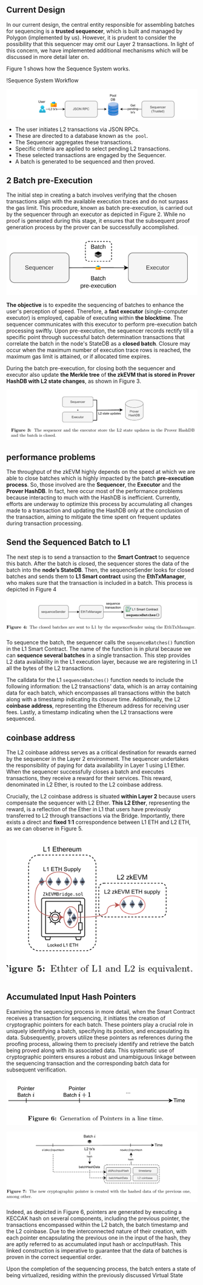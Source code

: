 ## Current Design

In our current design, the central entity responsible for assembling batches for sequencing is a **trusted sequencer**, which is built and managed by Polygon (implemented by us). However, it is prudent to consider the possibility that this sequencer may omit our Layer 2 transactions. In light of this concern, we have implemented additional mechanisms which will be discussed in more detail later on.

Figure 1 shows how the Sequence System works.

!Sequence System Workflow

![alt text](image.png)

- The user initiates L2 transactions via JSON RPCs.
- These are directed to a database known as `the pool`.
- The Sequencer aggregates these transactions.
- Specific criteria are applied to select pending L2 transactions.
- These selected transactions are engaged by the Sequencer.
- A batch is generated to be sequenced and then proved.


## 2 Batch pre-Execution

 The initial step in creating a batch involves verifying that the chosen transactions align
 with the available execution traces and do not surpass the gas limit. This procedure,
 known as batch pre-execution, is carried out by the sequencer through an executor as
 depicted in Figure 2. While no proof is generated during this stage, it ensures that the
 subsequent proof generation process by the prover can be successfully accomplished.

 ![alt text](image-1.png)


 **The objective** is to expedite the sequencing of batches to enhance the user's perception of speed. Therefore, a **fast executor** (single-computer executor) is employed, capable of executing within **the blocktime**. The sequencer communicates with this executor to perform pre-execution batch processing swiftly. Upon pre-execution, the sequencer records rectify till a specific point through successful batch determination transactions that correlate the batch in the node's StateDB as a **closed batch**. Closure may occur when the maximum number of execution trace rows is reached, the maximum gas limit is attained, or if allocated time expires.

During the batch pre-execution, for closing both the sequencer and executor also update **the Merkle tree** of **the zkEVM that is stored in Prover HashDB with L2 state changes**, as shown in Figure 3.


![alt text](image-2.png)


## performance problems 

The throughput of the zkEVM highly depends on the speed at which we are able
 to close batches which is highly impacted by the batch **pre-execution process**. So, those
 involved are the **Sequencer**, the **Executor** and the **Prover HashDB**. In fact, here occur most
 of the performance problems because interacting to much with the HashDB is inefficient.
 Currently, efforts are underway to optimize this process by accumulating all changes made
 to a transaction and updating the HashDB only at the conclusion of the transaction,
 aiming to mitigate the time spent on frequent updates during transaction processing.

 ## Send the Sequenced Batch to L1

 The next step is to send a transaction to the **Smart Contract** to sequence this batch. After
 the batch is closed, the sequencer stores the data of the batch into the **node’s StateDB**.
 Then, the sequenceSender looks for closed batches and sends them to **L1 Smart contract**
 using the **EthTxManager**, who makes sure that the transaction is included in a batch. This
 process is depicted in Figure 4

 ![alt text](image-3.png)

 To sequence the batch, the sequencer calls the `sequenceBatches()` function in the L1 Smart Contract. The name of the function is in plural because we can **sequence several batches** in a single transaction. This step provides L2 data availability in the L1 execution layer, because we are registering in L1 all the bytes of the L2 transactions.

The calldata for the L1 `sequenceBatches()` function needs to include the following information: the L2 transactions' data, which is an array containing data for each batch, which encompasses all transactions within the batch along with a timestamp indicating its closure time. Additionally, the L2 **coinbase address**, representing the Ethereum address for receiving user fees. Lastly, a timestamp indicating when the L2 transactions were sequenced.

## coinbase address

The L2 coinbase address serves as a critical destination for rewards earned by the sequencer in the Layer 2 environment. The sequencer undertakes the responsibility of paying for data availability in Layer 1 using L1 Ether. When the sequencer successfully closes a batch and executes transactions, they receive a reward for their services. This reward, denominated in L2 Ether, is routed to the L2 coinbase address.

Crucially, the L2 coinbase address is situated **within Layer 2** because users compensate the sequencer with L2 Ether. **This L2 Ether**, representing the reward, is a reflection of the Ether in L1 that users have previously transferred to L2 through transactions via the Bridge. Importantly, there exists a direct and **fixed 1:1** correspondence between L1 ETH and L2 ETH, as we can observe in Figure 5.

![alt text](image-4.png)


## Accumulated Input Hash Pointers

Examining the sequencing process in more detail, when the Smart Contract receives a
 transaction for sequencing, it initiates the creation of cryptographic pointers for each batch.
 These pointers play a crucial role in uniquely identifying a batch, specifying its position,
 and encapsulating its data. Subsequently, provers utilize these pointers as references
 during the proofing process, allowing them to precisely identify and retrieve the batch
 being proved along with its associated data. This systematic use of cryptographic pointers
 ensures a robust and unambiguous linkage between the sequencing transaction and the
 corresponding batch data for subsequent verification.

 ![alt text](image-5.png)

 ![alt text](image-6.png)

  Indeed, as depicted in Figure 6, pointers are generated by executing a KECCAK
 hash on several components, including the previous pointer, the transactions encompassed
 within the L2 batch, the batch timestamp and the L2 coinbase. Due to the interconnected
 nature of their creation, with each pointer encapsulating the previous one in the input of
 the hash, they are aptly referred to as accumulated input hash or accInputHash. This
 linked construction is imperative to guarantee that the data of batches is proven in the
 correct sequential order.

 Upon the completion of the sequencing process, the batch enters a state of being
 virtualized, residing within the previously discussed Virtual State